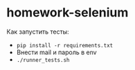 # homework-selenium

Как запустить тесты:

- `pip install -r requirements.txt`
-  Внести mail и пароль в env
- `./runner_tests.sh`
